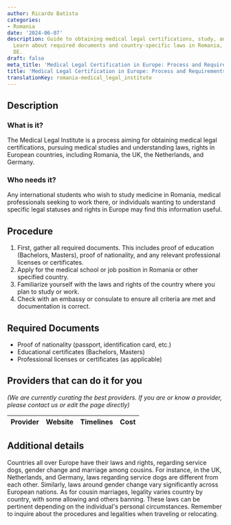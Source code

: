 ```yaml
---
author: Ricardo Batista
categories:
- Romania
date: '2024-06-07'
description: Guide to obtaining medical legal certifications, study, and work in Europe.
  Learn about required documents and country-specific laws in Romania, UK, NL, and
  DE.
draft: false
meta_title: 'Medical Legal Certification in Europe: Process and Requirements'
title: 'Medical Legal Certification in Europe: Process and Requirements'
translationKey: romania-medical_legal_institute
---
```


## Description
### What is it?
The Medical Legal Institute is a process aiming for obtaining medical legal certifications, pursuing medical studies and understanding laws, rights in European countries, including Romania, the UK, the Netherlands, and Germany.
### Who needs it?
Any international students who wish to study medicine in Romania, medical professionals seeking to work there, or individuals wanting to understand specific legal statuses and rights in Europe may find this information useful.

## Procedure
1. First, gather all required documents. This includes proof of education (Bachelors, Masters), proof of nationality, and any relevant professional licenses or certificates.
2. Apply for the medical school or job position in Romania or other specified country.
3. Familiarize yourself with the laws and rights of the country where you plan to study or work.
4. Check with an embassy or consulate to ensure all criteria are met and documentation is correct.

## Required Documents
* Proof of nationality (passport, identification card, etc.)
* Educational certificates (Bachelors, Masters)
* Professional licenses or certificates (as applicable)

## Providers that can do it for you

_(We are currently curating the best providers. If you are or know a provider, please contact us or edit the page directly)_

| Provider        |     Website     |     Timelines    |       Cost      |
| --------------- | --------------- |  :-------------: | :-------------: |

## Additional details
Countries all over Europe have their laws and rights, regarding service dogs, gender change and marriage among cousins. For instance, in the UK, Netherlands, and Germany, laws regarding service dogs are different from each other. Similarly, laws around gender change vary significantly across European nations. As for cousin marriages, legality varies country by country, with some allowing and others banning. These laws can be pertinent depending on the individual's personal circumstances. Remember to inquire about the procedures and legalities when traveling or relocating.
